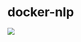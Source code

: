 # docker-nlp

![](https://github.com/k-fujikawa/docker-nlp/workflows/Docker%20Image%20CI/badge.svg)
